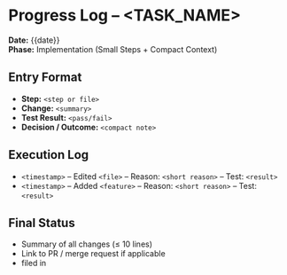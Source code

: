 # Progress Log – <TASK_NAME>
**Date:** {{date}}  
**Phase:** Implementation (Small Steps + Compact Context)

## Entry Format
- **Step:** `<step or file>`
- **Change:** `<summary>`
- **Test Result:** `<pass/fail>`
- **Decision / Outcome:** `<compact note>`

## Execution Log
- `<timestamp>` – Edited `<file>` – Reason: `<short reason>` – Test: `<result>`
- `<timestamp>` – Added `<feature>` – Reason: `<short reason>` – Test: `<result>`

## Final Status
- Summary of all changes (≤ 10 lines)
- Link to PR / merge request if applicable
- filed in 

